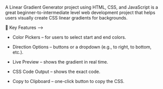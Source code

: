 A Linear Gradient Generator project using HTML, CSS, and JavaScript is a great beginner-to-intermediate level web development project that helps users visually create CSS linear gradients for backgrounds.

🎯 Key Features -->
* Color Pickers – for users to select start and end colors.

* Direction Options – buttons or a dropdown (e.g., to right, to bottom, etc.).

* Live Preview – shows the gradient in real time.

* CSS Code Output – shows the exact code.

* Copy to Clipboard – one-click button to copy the CSS.
